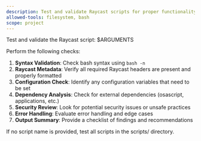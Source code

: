 ```yaml
---
description: Test and validate Raycast scripts for proper functionality
allowed-tools: filesystem, bash
scope: project
---
```


Test and validate the Raycast script: $ARGUMENTS

Perform the following checks:

1. **Syntax Validation**: Check bash syntax using `bash -n`
2. **Raycast Metadata**: Verify all required Raycast headers are present and properly formatted
3. **Configuration Check**: Identify any configuration variables that need to be set
4. **Dependency Analysis**: Check for external dependencies (osascript, applications, etc.)
5. **Security Review**: Look for potential security issues or unsafe practices
6. **Error Handling**: Evaluate error handling and edge cases
7. **Output Summary**: Provide a checklist of findings and recommendations

If no script name is provided, test all scripts in the scripts/ directory.